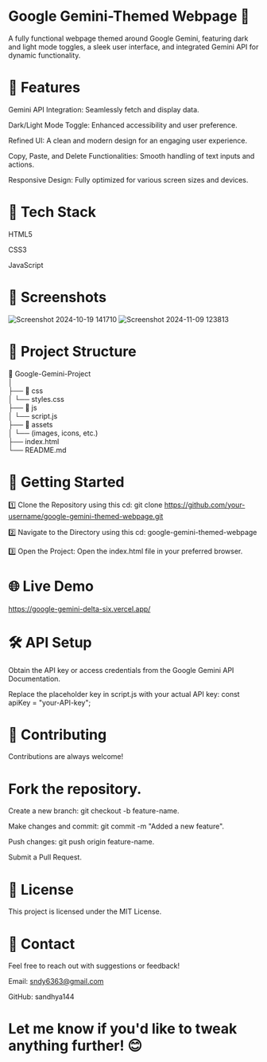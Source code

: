 # Google Gemini-Themed Webpage 🌟
A fully functional webpage themed around Google Gemini, featuring dark and light mode toggles, a sleek user interface, and integrated Gemini API for dynamic functionality.


# 🚀 Features
Gemini API Integration: Seamlessly fetch and display data.

Dark/Light Mode Toggle: Enhanced accessibility and user preference.

Refined UI: A clean and modern design for an engaging user experience.

Copy, Paste, and Delete Functionalities: Smooth handling of text inputs and actions.

Responsive Design: Fully optimized for various screen sizes and devices.


# 🔧 Tech Stack
HTML5

CSS3

JavaScript


# 📸 Screenshots

![Screenshot 2024-10-19 141710](https://github.com/user-attachments/assets/333437f5-949a-44b4-8ebe-a59501bacbf4)
![Screenshot 2024-11-09 123813](https://github.com/user-attachments/assets/d94fdb70-5493-46ee-9393-9f4eaf9f2957)


# 📂 Project Structure
📁 Google-Gemini-Project  
│  
├── 📁 css  
│   └── styles.css  
├── 📁 js  
│   └── script.js  
├── 📁 assets  
│   └── (images, icons, etc.)  
├── index.html  
└── README.md  


# 🚀 Getting Started
1️⃣ Clone the Repository using this cd:
  git clone https://github.com/your-username/google-gemini-themed-webpage.git  
  
2️⃣ Navigate to the Directory using this cd:
  google-gemini-themed-webpage 
  
3️⃣ Open the Project:
  Open the index.html file in your preferred browser.


# 🌐 Live Demo
 https://google-gemini-delta-six.vercel.app/


# 🛠️ API Setup
Obtain the API key or access credentials from the Google Gemini API Documentation.

Replace the placeholder key in script.js with your actual API key:
const apiKey = "your-API-key"; 


# 🤝 Contributing
Contributions are always welcome!


# Fork the repository.
Create a new branch: git checkout -b feature-name.

Make changes and commit: git commit -m "Added a new feature".

Push changes: git push origin feature-name.

Submit a Pull Request.


# 📝 License
This project is licensed under the MIT License.


# 📧 Contact
Feel free to reach out with suggestions or feedback!

Email: sndy6363@gmail.com

GitHub: sandhya144


# Let me know if you'd like to tweak anything further! 😊

